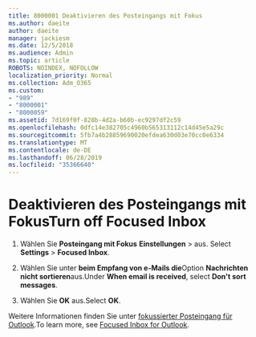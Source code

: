 ```yaml
---
title: 8000001 Deaktivieren des Posteingangs mit Fokus
ms.author: daeite
author: daeite
manager: jackiesm
ms.date: 12/5/2018
ms.audience: Admin
ms.topic: article
ROBOTS: NOINDEX, NOFOLLOW
localization_priority: Normal
ms.collection: Adm_O365
ms.custom:
- "989"
- "8000001"
- "8000059"
ms.assetid: 7d169f0f-828b-4d2a-b60b-ec9297df2c59
ms.openlocfilehash: 0dfc14e382705c4960b565313112c14d45e5a29c
ms.sourcegitcommit: 5fb7a4b28859690020efdea630d03e70cc0e6334
ms.translationtype: MT
ms.contentlocale: de-DE
ms.lasthandoff: 06/28/2019
ms.locfileid: "35366640"
---
```

# <a name="turn-off-focused-inbox"></a><span data-ttu-id="95000-102">Deaktivieren des Posteingangs mit Fokus</span><span class="sxs-lookup"><span data-stu-id="95000-102">Turn off Focused Inbox</span></span>

1. <span data-ttu-id="95000-103">Wählen Sie **Posteingang mit Fokus** **Einstellungen** \> aus.  </span><span class="sxs-lookup"><span data-stu-id="95000-103">Select **Settings**  \> **Focused Inbox**.</span></span>

2. <span data-ttu-id="95000-104">Wählen Sie unter **beim Empfang von e-Mails die**Option **Nachrichten nicht sortieren**aus.</span><span class="sxs-lookup"><span data-stu-id="95000-104">Under **When email is received**, select **Don't sort messages**.</span></span>

3. <span data-ttu-id="95000-105">Wählen Sie **OK** aus.</span><span class="sxs-lookup"><span data-stu-id="95000-105">Select **OK**.</span></span>

<span data-ttu-id="95000-106">Weitere Informationen finden Sie unter [fokussierter Posteingang für Outlook](https://go.microsoft.com/fwlink/p/?linkid=873108).</span><span class="sxs-lookup"><span data-stu-id="95000-106">To learn more, see [Focused Inbox for Outlook](https://go.microsoft.com/fwlink/p/?linkid=873108).</span></span>
